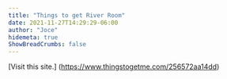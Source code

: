 ```yaml
---
title: "Things to get River Room"
date: 2021-11-27T14:29:29-06:00
author: "Joce"
hidemeta: true
ShowBreadCrumbs: false
---
```

[Visit this site.] (https://www.thingstogetme.com/256572aa14dd)